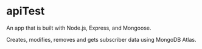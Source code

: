 # apiTest
An app that is built with Node.js, Express, and Mongoose.

Creates, modifies, removes and gets subscriber data using MongoDB Atlas.
